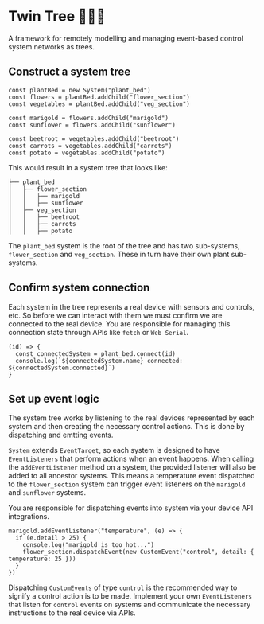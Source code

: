 # Twin Tree 🌲💠🌿

A framework for remotely modelling and managing event-based control system networks as trees.

## Construct a system tree

```
const plantBed = new System("plant_bed")
const flowers = plantBed.addChild("flower_section")
const vegetables = plantBed.addChild("veg_section")

const marigold = flowers.addChild("marigold")
const sunflower = flowers.addChild("sunflower")

const beetroot = vegetables.addChild("beetroot")
const carrots = vegetables.addChild("carrots")
const potato = vegetables.addChild("potato")
```

This would result in a system tree that looks like:

```
├── plant_bed
│   ├── flower_section
│   │   ├── marigold
│   │   ├── sunflower
│   ├── veg_section
│   │   ├── beetroot
│   │   ├── carrots
│   │   ├── potato
```

The `plant_bed` system is the root of the tree and has two sub-systems, `flower_section` and `veg_section`. These in turn have their own plant sub-systems.

## Confirm system connection

Each system in the tree represents a real device with sensors and controls, etc. So before we can interact with them we must confirm we are connected to the real device. You are responsible for managing this connection state through APIs like `fetch` or `Web Serial`.

```
(id) => {
  const connectedSystem = plant_bed.connect(id)
  console.log(`${connectedSystem.name} connected: ${connectedSystem.connected}`)
}
```

## Set up event logic

The system tree works by listening to the real devices represented by each system and then creating the necessary control actions. This is done by dispatching and emtting events.

`System` extends `EventTarget`, so each system is designed to have `EventListeners` that perform actions when an event happens. When calling the `addEventListener` method on a system, the provided listener will also be added to all ancestor systems. This means a temperature event dispatched to the `flower_section` system can trigger event listeners on the `marigold` and `sunflower` systems.

You are responsible for dispatching events into system via your device API integrations.

```
marigold.addEventListener("temperature", (e) => {
  if (e.detail > 25) {
    console.log("marigold is too hot...")
    flower_section.dispatchEvent(new CustomEvent("control", detail: { temperature: 25 }))
  }
})
```

Dispatching `CustomEvents` of type `control` is the recommended way to signify a control action is to be made. Implement your own `EventListeners` that listen for `control` events on systems and communicate the necessary instructions to the real device via APIs.
